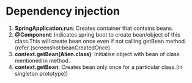 # Dependency injection
1. **SpringApplication.run**: Creates container that contains beans.
2. **@Component**: Indicates spring boot to create bean/object of this class.This will create bean once even if not calling getBean method.(refer (screenshot:beanCreatedOnce)
3. **context.getBean(Alien.class)**: Initialise object with bean of class mentioned in method.
4. **context.getBean**: Creates bean only once for a particular class.(in singleton prototype))
